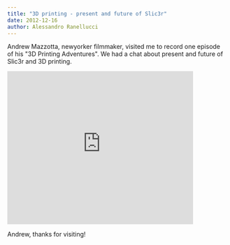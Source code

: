 ```yaml
---
title: "3D printing - present and future of Slic3r"
date: 2012-12-16
author: Alessandro Ranellucci
---
```


Andrew Mazzotta, newyorker filmmaker, visited me to record one episode of his "3D Printing Adventures". We had a chat about present and future of Slic3r and 3D printing.

<iframe width="425" height="350" src="https://www.youtube.com/embed/vA6jmg_zcQo?ecver=1" frameborder="0" allow="accelerometer; autoplay; encrypted-media; gyroscope; picture-in-picture" allowfullscreen></iframe>

Andrew, thanks for visiting!
